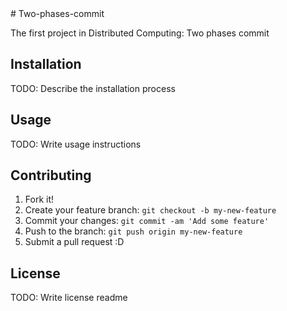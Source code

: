 <snippet>
  <content>
# Two-phases-commit

The first project in Distributed Computing: Two phases commit

## Installation

TODO: Describe the installation process

## Usage

TODO: Write usage instructions

## Contributing

1. Fork it!
2. Create your feature branch: `git checkout -b my-new-feature`
3. Commit your changes: `git commit -am 'Add some feature'`
4. Push to the branch: `git push origin my-new-feature`
5. Submit a pull request :D

## License

TODO: Write license
  <tabTrigger>readme</tabTrigger>
</snippet>
